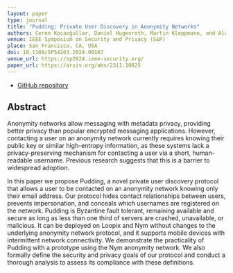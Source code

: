 ```yaml
---
layout: paper
type: journal
title: "Pudding: Private User Discovery in Anonymity Networks"
authors: Ceren Kocaoğullar, Daniel Hugenroth, Martin Kleppmann, and Alastair R. Beresford
venue: IEEE Symposium on Security and Privacy (S&P)
place: San Francisco, CA, USA
doi: 10.1109/SP54263.2024.00167
venue_url: https://sp2024.ieee-security.org/
paper_url: https://arxiv.org/abs/2311.10825
---
```


* [GitHub repository](https://github.com/ckocaogullar/pudding-protocol)

Abstract
--------

Anonymity networks allow messaging with metadata privacy, providing better privacy than popular
encrypted messaging applications. However, contacting a user on an anonymity network currently
requires knowing their public key or similar high-entropy information, as these systems lack
a privacy-preserving mechanism for contacting a user via a short, human-readable username. Previous
research suggests that this is a barrier to widespread adoption.

In this paper we propose Pudding, a novel private user discovery protocol that allows a user to be
contacted on an anonymity network knowing only their email address. Our protocol hides contact
relationships between users, prevents impersonation, and conceals which usernames are registered on
the network. Pudding is Byzantine fault tolerant, remaining available and secure as long as less
than one third of servers are crashed, unavailable, or malicious. It can be deployed on Loopix and
Nym without changes to the underlying anonymity network protocol, and it supports mobile devices
with intermittent network connectivity. We demonstrate the practicality of Pudding with a prototype
using the Nym anonymity network. We also formally define the security and privacy goals of our
protocol and conduct a thorough analysis to assess its compliance with these definitions. 
